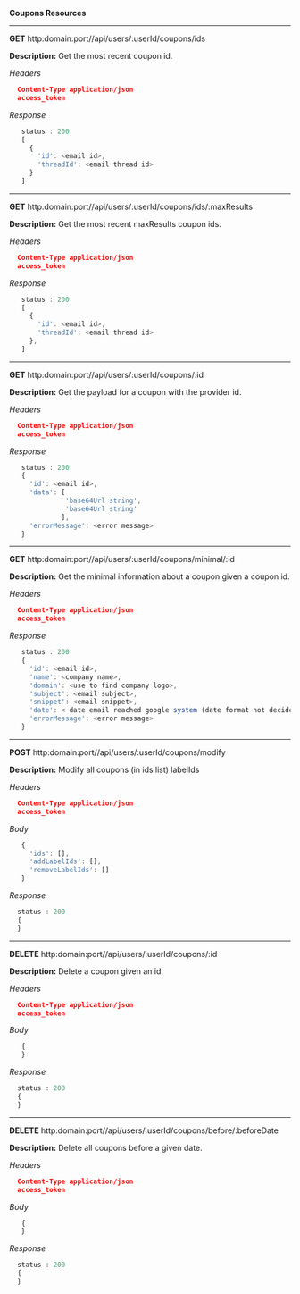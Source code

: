 **Coupons Resources**

___
**GET** http:domain:port//api/users/:userId/coupons/ids

**Description:** Get the most recent coupon id.

  *Headers*
  ```json
    Content-Type application/json
    access_token 
  ```
 *Response*
 ```javascript
    status : 200
    [
      {
        'id': <email id>,
        'threadId': <email thread id>
      }
    ]
 ```
___
**GET** http:domain:port//api/users/:userId/coupons/ids/:maxResults

**Description:** Get the most recent maxResults coupon ids.
  
  *Headers*
  ```json
    Content-Type application/json
    access_token 
  ```
 *Response*
 ```javascript
    status : 200
    [
      {
        'id': <email id>,
        'threadId': <email thread id>
      },
    ]
 ```
 
 ___
**GET** http:domain:port//api/users/:userId/coupons/:id
  
  **Description:** Get the payload for a coupon with the provider id.
    
  *Headers*
  ```json
    Content-Type application/json
    access_token 
  ```
 *Response*
 ```javascript
    status : 200
    {
      'id': <email id>,
      'data': [
               'base64Url string',
               'base64Url string'
              ],
      'errorMessage': <error message>
    }
 ```
___
**GET** http:domain:port//api/users/:userId/coupons/minimal/:id
  
  **Description:** Get the minimal information about a coupon given a coupon id.
    
  *Headers*
  ```json
    Content-Type application/json
    access_token 
  ```
 *Response*
 ```javascript
    status : 200
    {
      'id': <email id>,
      'name': <company name>,
      'domain': <use to find company logo>,
      'subject': <email subject>,
      'snippet': <email snippet>,
      'date': < date email reached google system (date format not decided yet)>,
      'errorMessage': <error message>
    }
 ```
 
 ___
 **POST** http:domain:port//api/users/:userId/coupons/modify
  
  **Description:** Modify all coupons (in ids list) labelIds
    
  *Headers*
  ```json
    Content-Type application/json
    access_token 
  ```
 *Body*
 ```javascript
    {
      'ids': [],
      'addLabelIds': [],
      'removeLabelIds': []
    }
 ```
  *Response*
  ```javascript
    status : 200
    {
    }
 ```
___
**DELETE** http:domain:port//api/users/:userId/coupons/:id
  
  **Description:** Delete a coupon given an id.
    
  *Headers*
  ```json
    Content-Type application/json
    access_token 
  ```
 *Body*
 ```javascript
    {
    }
 ```
  *Response*
  ```javascript
    status : 200
    {
    }
 ```
 ___
 **DELETE** http:domain:port//api/users/:userId/coupons/before/:beforeDate
 
 **Description:** Delete all coupons before a given date.
    
  *Headers*
  ```json
    Content-Type application/json
    access_token 
  ```
 *Body*
 ```javascript
    {
    }
 ```
  *Response*
  ```javascript
    status : 200
    {
    }
 ```
 
